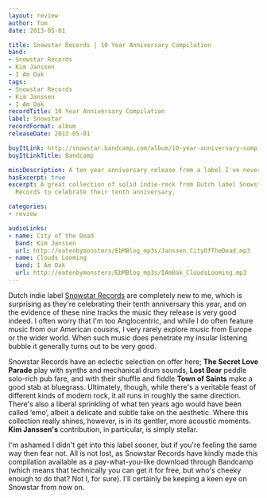 ```yaml
---
layout: review
author: Tom
date: 2013-05-01

title: Snowstar Records | 10 Year Anniversary Compilation
band:
- Snowstar Records
- Kim Janssen
- I Am Oak
tags:
- Snowstar Records
- Kim Janssen
- I Am Oak
recordTitle: 10 Year Anniversary Compilation
label: Snowstar
recordFormat: album
releaseDate: 2013-05-01

buyItLink: http://snowstar.bandcamp.com/album/10-year-anniversary-compilation
buyItLinkTitle: Bandcamp

miniDescription: A ten year anniversary release from a label I've never heard of before. Shame on me.
hasExcerpt: true
excerpt: A great collection of solid indie-rock from Dutch label Snowstar
  Records to celebrate their tenth anniversary.

categories:
- review

audioLinks:
- name: City of the Dead
  band: Kim Janssen
  url: http://eatenbymonsters/EbMBlog_mp3s/Janssen_CityOfTheDead.mp3
- name: Clouds Looming
  band: I Am Oak
  url: http://eatenbymonsters/EbMBlog_mp3s/IAmOak_CloudsLooming.mp3
---
```


Dutch indie label [Snowstar Records](http://www.snowstar.nl/) are completely new to me, which is surprising as they're celebrating their tenth anniversary this year, and on the evidence of these nine tracks the music they release is very good indeed. I often worry that I'm too Anglocentric, and while I do often feature music from our American cousins, I very rarely explore music from Europe or the wider world. When such music does penetrate my insular listening bubble it generally turns out to be very good.

Snowstar Records have an eclectic selection on offer here; **The Secret Love Parade** play with synths and mechanical drum sounds, **Lost Bear** peddle solo-rich pub fare, and with their shuffle and fiddle **Town of Saints** make a good stab at bluegrass. Ultimately, though, while there's a veritable feast of different kinds of modern rock, it all runs in roughly the same direction. There's also a liberal sprinkling of what ten years ago would have been called ‘emo’, albeit a delicate and subtle take on the aesthetic. Where this collection really shines, however, is in its gentler, more acoustic moments. **Kim Janssen's** contribution, in particular, is simply stellar.

I'm ashamed I didn't get into this label sooner, but if you're feeling the same way then fear not. All is not lost, as Snowstar Records have kindly made this compilation available as a pay-what-you-like download through Bandcamp (which means that technically you can get it for free, but who's cheeky enough to do that? Not I, for sure). I'll certainly be keeping a keen eye on Snowstar from now on.

